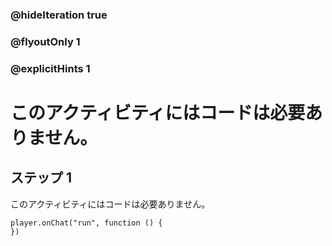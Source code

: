 ### @hideIteration true 
### @flyoutOnly 1
### @explicitHints 1


# このアクティビティにはコードは必要ありません。
## ステップ 1
このアクティビティにはコードは必要ありません。

```blocks
player.onChat("run", function () {
})
```